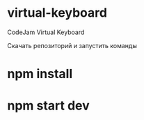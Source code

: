 # virtual-keyboard
CodeJam Virtual Keyboard

Скачать репозиторий и
запустить команды
# npm install
# npm start dev

